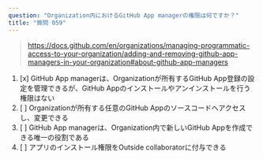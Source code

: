 ```yaml
---
question: "Organization内におけるGitHub App managerの権限は何ですか？"
title: "質問 059"
---
```


> https://docs.github.com/en/organizations/managing-programmatic-access-to-your-organization/adding-and-removing-github-app-managers-in-your-organization#about-github-app-managers
1. [x] GitHub App managerは、Organizationが所有するGitHub App登録の設定を管理できるが、GitHub Appのインストールやアンインストールを行う権限はない
1. [ ] Organizationが所有する任意のGitHub Appのソースコードへアクセスし、変更できる
1. [ ] GitHub App managerは、Organization内で新しいGitHub Appを作成できる唯一の役割である
1. [ ] アプリのインストール権限をOutside collaboratorに付与できる